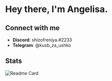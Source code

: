 # Hey there, I'm Angelisa.

## Connect with me
- **Discord**: shizofreniya.#2233
- **Telegram**: @kusb_za_ushko

## Stats
![Readme Card](https://github-readme-stats.vercel.app/api?username=shizofreniya&show_icons=true&theme=radical)

